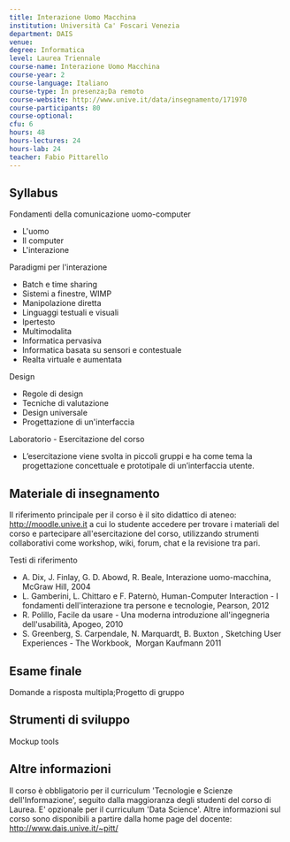 ```yaml
---
title: Interazione Uomo Macchina
institution: Università Ca' Foscari Venezia
department: DAIS
venue: 
degree: Informatica
level: Laurea Triennale
course-name: Interazione Uomo Macchina
course-year: 2
course-language: Italiano
course-type: In presenza;Da remoto
course-website: http://www.unive.it/data/insegnamento/171970
course-participants: 80
course-optional: 
cfu: 6
hours: 48
hours-lectures: 24
hours-lab: 24
teacher: Fabio Pittarello
---
```



 ## Syllabus 
Fondamenti della comunicazione uomo-computer

- L'uomo
- Il computer
- L'interazione

Paradigmi per l'interazione

- Batch e time sharing
- Sistemi a finestre, WIMP
- Manipolazione diretta
- Linguaggi testuali e visuali
- Ipertesto
- Multimodalita
- Informatica pervasiva
- Informatica basata su sensori e contestuale
- Realta virtuale e aumentata

Design

- Regole di design
- Tecniche di valutazione
- Design universale
- Progettazione di un'interfaccia

Laboratorio - Esercitazione del corso

- L’esercitazione viene svolta in piccoli gruppi e ha come tema la progettazione concettuale e prototipale di un’interfaccia utente.

 ## Materiale di insegnamento 
Il riferimento principale per il corso è il sito didattico di ateneo: http://moodle.unive.it
a cui lo studente accedere per trovare i materiali del corso e partecipare all'esercitazione del corso, utilizzando strumenti collaborativi come workshop, wiki, forum, chat e la revisione tra pari.

Testi di riferimento

- A. Dix, J. Finlay, G. D. Abowd, R. Beale, Interazione uomo-macchina, McGraw Hill, 2004
- L. Gamberini, L. Chittaro e F. Paternò, Human-Computer Interaction - I fondamenti dell'interazione tra persone e tecnologie, Pearson, 2012
- R. Polillo, Facile da usare - Una moderna introduzione all'ingegneria dell'usabilità, Apogeo, 2010
- S. Greenberg, S. Carpendale, N. Marquardt, B. Buxton , Sketching User Experiences - The  Workbook,  Morgan Kaufmann 2011

 ## Esame finale 
Domande a risposta multipla;Progetto di gruppo

 ## Strumenti di sviluppo 
Mockup tools

 ## Altre informazioni 
Il corso è obbligatorio per il curriculum 'Tecnologie e Scienze dell'Informazione', seguito dalla maggioranza degli studenti del corso di Laurea. E' opzionale per il curriculum 'Data Science'.
Altre informazioni sul corso sono disponibili a partire dalla home page del docente: http://www.dais.unive.it/~pitt/
